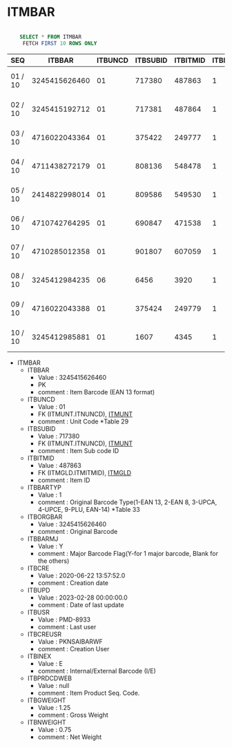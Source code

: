 
# ITMBAR


```sql
   
    SELECT * FROM ITMBAR
     FETCH FIRST 10 ROWS ONLY

```

|SEQ|ITBBAR|ITBUNCD|ITBSUBID|ITBITMID|ITBBARTYP|ITBORGBAR|ITBBARMJ|ITBCRE|ITBUPD|ITBUSR|ITBCREUSR|ITBINEX|ITBPRDCDWEB|ITBGWEIGHT|ITBNWEIGHT|
| -- | -- | -- | -- | -- | -- | -- | -- | -- | -- | -- | -- | -- | -- | -- | -- |
|01 / 10|3245415626460|01|717380|487863|1|3245415626460|Y|2020-06-22 13:57:52.0|2023-02-28 00:00:00.0|PMD-8933|PKNSAIBARWF|E|null|1.25|0.75|
|02 / 10|3245415192712|01|717381|487864|1|3245415192712|Y|2020-06-22 13:57:52.0|2024-05-06 19:35:09.0|AutoRelease|PKNSAIBARWF|E|null|1.17|0.75|
|03 / 10|4716022043364|01|375422|249777|1|4716022043364|Y|2013-08-13 10:04:13.0|2023-02-04 16:33:11.0|PKNSAIBARWF|PKNSAIBAR|E|null|0.032|0.032|
|04 / 10|4711438272179|01|808136|548478|1|4711438272179|Y|2023-10-25 19:18:08.0|2023-10-25 19:32:50.0|AutoRelease|PKNSAIBARWF|E|null|0.495|0.495|
|05 / 10|2414822998014|01|809586|549530|1|2414822998014|Y|2021-12-28 15:49:44.0|2021-12-28 15:49:44.0|F000041553|F000041553|I|null|null|null|
|06 / 10|4710742764295|01|690847|471538|1|4710742764295|Y|2019-09-26 18:17:44.0|2023-06-27 11:58:04.0|PKNSAIBARWF|PKNSAIBARWF|E|null|0.17|0.17|
|07 / 10|4710285012358|01|901807|607059|1|4710285012358|Y|2023-10-27 16:22:54.0|2024-04-01 12:55:57.0|PKNSAIBARWF|PKNSAIBARWF|E|null|1.37|1|
|08 / 10|3245412984235|06|6456|3920|1|3245412984235|null|2009-05-08 19:00:00.0|2024-03-21 12:22:47.0|AutoRelease|MIGRATION|E|null|7.08|4.5|
|09 / 10|4716022043388|01|375424|249779|1|4716022043388|Y|2013-08-13 10:04:13.0|2023-02-04 16:33:11.0|PKNSAIBARWF|PKNSAIBAR|E|null|0.034|0.034|
|10 / 10|3245412985881|01|1607|4345|1|3245412985881|null|2009-05-08 19:00:00.0|2024-01-04 20:22:33.0|P4PAUT41|MIGRATION|E|null|1.144|1.144|


- ITMBAR
  - ITBBAR
    - Value : 3245415626460
    - PK
    - comment : Item Barcode (EAN 13 format)
  - ITBUNCD
    - Value : 01
    - FK (ITMUNT.ITNUNCD), [ITMUNT](P4P_ITMUNT_00.md)
    - comment : Unit Code *Table 29
  - ITBSUBID
    - Value : 717380
    - FK (ITMUNT.ITNUNCD), [ITMUNT](P4P_ITMUNT_00.md)
    - comment : Item Sub code ID
  - ITBITMID
    - Value : 487863
    - FK (ITMGLD.ITMITMID), [ITMGLD](P4P_ITMGLD_00.md)
    - comment : Item ID
  - ITBBARTYP
    - Value : 1
    - comment : Original Barcode Type(1-EAN 13, 2-EAN 8, 3-UPCA, 4-UPCE, 9-PLU, EAN-14) *Table 33
  - ITBORGBAR
    - Value : 3245415626460
    - comment : Original Barcode
  - ITBBARMJ
    - Value : Y
    - comment : Major Barcode Flag(Y-for 1 major barcode, Blank for the others)
  - ITBCRE
    - Value : 2020-06-22 13:57:52.0
    - comment : Creation date
  - ITBUPD
    - Value : 2023-02-28 00:00:00.0
    - comment : Date of last update
  - ITBUSR
    - Value : PMD-8933
    - comment : Last user
  - ITBCREUSR
    - Value : PKNSAIBARWF
    - comment : Creation User
  - ITBINEX
    - Value : E
    - comment : Internal/External Barcode (I/E)
  - ITBPRDCDWEB
    - Value : null
    - comment : Item Product Seq. Code.
  - ITBGWEIGHT
    - Value : 1.25
    - comment : Gross Weight
  - ITBNWEIGHT
    - Value : 0.75
    - comment : Net Weight
